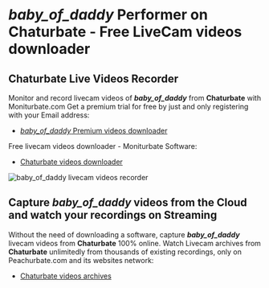 # _baby_of_daddy_ Performer on Chaturbate - Free LiveCam videos downloader

## Chaturbate Live Videos Recorder

Monitor and record livecam videos of **_baby_of_daddy_** from **Chaturbate** with Moniturbate.com
Get a premium trial for free by just and only registering with your Email address:
* [_baby_of_daddy_ Premium videos downloader](https://moniturbate.com/request-demo-licence-key.html)

Free livecam videos downloader - Moniturbate Software:
* [Chaturbate videos downloader](https://moniturbate.com/moniturbate-download-software.html)

![_baby_of_daddy_ livecam videos recorder](https://peachurnet.com/templates/moniturbate-software.png)


## Capture _baby_of_daddy_ videos from the Cloud and watch your recordings on Streaming

Without the need of downloading a software, capture **_baby_of_daddy_** livecam videos from **Chaturbate** 100% online.
Watch Livecam archives from **Chaturbate** unlimitedly from thousands of existing recordings, only on Peachurbate.com and its websites network:
* [Chaturbate videos archives](https://peachurnet.com/)